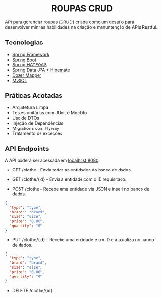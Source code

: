 <h1 align="center">ROUPAS CRUD</h1>

API para gerenciar roupas [CRUD] criada como um desafio para desenvolver minhas habilidades
na criação e manuntenção de APIs Restful.

## Tecnologias

- [Spring Framework](https://spring.io/projects/spring-framework)
- [Spring Boot](https://spring.io/projects/spring-boot)
- [Spring HATEOAS](https://spring.io/projects/spring-boot)
- [Spring Data JPA + Hibernate](https://spring.io/projects/spring-data-jpa)
- [Dozer Mapper](https://github.com/DozerMapper/dozer)
- [MySQL](https://dev.mysql.com/downloads/)

## Práticas Adotadas

- Arquitetura Limpa
- Testes unitários com JUnit e Mockito
- Uso de DTOs
- Injeção de Dependências
- Migrations com Flyway
- Tratamento de exceções

## API Endpoints

A API poderá ser acessada em [localhost:8080]((http://localhost:8080)).

- GET /clothe - Envia todas as entidades do banco de dados.


- GET /clothe/{id} - Envia a entidade com o ID requisitado.


- POST /clothe - Recebe uma entidade via JSON e inseri no banco de dados.

```json
{
  "type": "type",
  "brand": "brand",
  "size": "size",
  "price": "0.00",
  "quantity": "0"
}
```

- PUT /clothe/{id} - Recebe uma entidade e um ID e a atualiza no banco de dados.
```json
{
  "type": "type",
  "brand": "brand",
  "size": "size",
  "price": "0.00",
  "quantity": "0"
}
```

- DELETE /clothe/{id}
